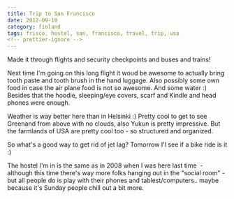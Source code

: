```yaml
---
title: Trip to San Francisco
date: 2012-09-10
category: finland
tags: frisco, hostel, san, francisco, travel, trip, usa
<!-- prettier-ignore -->
---
```


Made it through flights and security checkpoints and buses and trains!

Next time I'm going on this long flight it woud be awesome to actually bring
tooth paste and tooth brush in the hand luggage. Also possibly some own food in
case the air plane food is not so awesome. And some water :) Besides that the
hoodie, sleeping/eye covers, scarf and Kindle and head phones were enough.

Weather is way better here than in Helsinki :) Pretty cool to get to see
Greenand from above with no clouds, also Yukun is pretty impressive. But the
farmlands of USA are pretty cool too - so structured and organized.

So what's a good way to get rid of jet lag? Tomorrow I'l see if a bike ride is
it :)

The hostel I'm in is the same as in 2008 when I was here last time  - although
this time there's way more folks hanging out in the "social room" - but all
people do is play with their phones and tablest/computers.. maybe because it's
Sunday people chill out a bit more.
